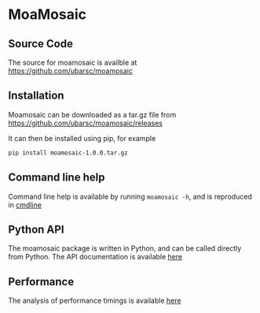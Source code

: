 # MoaMosaic
## Source Code
The source for moamosaic is availble at 
https://github.com/ubarsc/moamosaic

## Installation
Moamosaic can be downloaded as a tar.gz file from 
https://github.com/ubarsc/moamosaic/releases

It can then be installed using pip, for example

```bash
pip install moamosaic-1.0.0.tar.gz
```

## Command line help
Command line help is available by running `moamosaic -h`, and is 
reproduced in [cmdline](cmdline.md)

## Python API
The moamosaic package is written in Python, and can be called directly 
from Python. The API documentation is available [here](api)

## Performance
The analysis of performance timings is available [here](performance.md)
